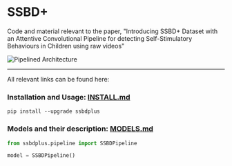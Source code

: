 # SSBD+
Code and material relevant to the paper, "Introducing SSBD+ Dataset with an Attentive Convolutional Pipeline for detecting Self-Stimulatory Behaviours in Children using raw videos"  


![Pipelined Architecture](./docs/images/SSBDPipeline.png)



--- 
All relevant links can be found here:
###  Installation and Usage: [INSTALL.md](./docs/INSTALL.md)

`pip install --upgrade ssbdplus`  

###  Models and their description: [MODELS.md](./docs/MODELS.md) 

```py
from ssbdplus.pipeline import SSBDPipeline

model = SSBDPipeline()
```
